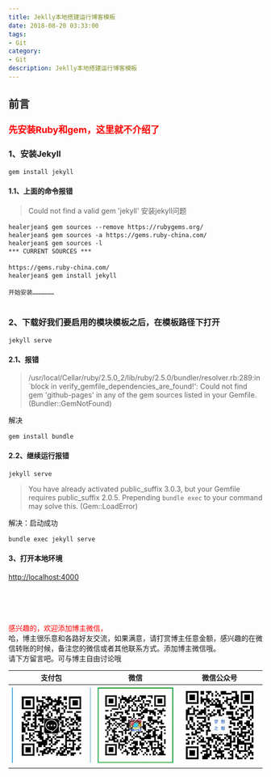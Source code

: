 ```yaml
---
title: Jeklly本地搭建运行博客模板
date: 2018-08-20 03:33:00
tags: 
- Git
category: 
- Git
description: Jeklly本地搭建运行博客模板
---
```

<!-- image url 
https://raw.githubusercontent.com/HealerJean123/HealerJean123.github.io/master/blogImages
　　首行缩进
<font color="red">  </font>

<font  color="red" size="4">   </font>


<font size="4">   </font>
-->

## 前言

### <font  color="red" size="4"> 先安装Ruby和gem，这里就不介绍了 </font>

### 1、安装Jekyll

```shell
gem install jekyll

```

#### 1.1、上面的命令报错

> Could not find a valid gem 'jekyll' 安装jekyll问题

```shell
healerjean$ gem sources --remove https://rubygems.org/
healerjean$ gem sources -a https://gems.ruby-china.com/
healerjean$ gem sources -l
*** CURRENT SOURCES ***
	
https://gems.ruby-china.com/
healerjean$ gem install jekyll 

开始安装………………


```

### 2、下载好我们要启用的模块模板之后，在模板路径下打开


```shell
jekyll serve 

```

#### 2.1、报错

> /usr/local/Cellar/ruby/2.5.0_2/lib/ruby/2.5.0/bundler/resolver.rb:289:in `block in verify_gemfile_dependencies_are_found!': Could not find gem 'github-pages' in any of the gem sources listed in your Gemfile. (Bundler::GemNotFound)

解决

```shell
gem install bundle
```
#### 2.2、继续运行报错

```shell
jekyll serve

```

> You have already activated public_suffix 3.0.3, but your Gemfile requires public_suffix 2.0.5. Prepending `bundle exec` to your command may solve this. (Gem::LoadError)

解决：启动成功

```shell
bundle exec jekyll serve

```

#### 3、打开本地环境

[http://localhost:4000](http://localhost:4000)



<br/><br/><br/><br/>
<font color="red"> 感兴趣的，欢迎添加博主微信， </font><br/>
哈，博主很乐意和各路好友交流，如果满意，请打赏博主任意金额，感兴趣的在微信转账的时候，备注您的微信或者其他联系方式。添加博主微信哦。
<br/>
请下方留言吧。可与博主自由讨论哦

|支付包 | 微信|微信公众号|
|:-------:|:-------:|:------:|
|![支付宝](https://raw.githubusercontent.com/HealerJean/HealerJean.github.io/master/assets/img/tctip/alpay.jpg) | ![微信](https://raw.githubusercontent.com/HealerJean/HealerJean.github.io/master/assets/img/tctip/weixin.jpg)|![微信公众号](https://raw.githubusercontent.com/HealerJean/HealerJean.github.io/master/assets/img/my/qrcode_for_gh_a23c07a2da9e_258.jpg)|




<!-- Gitalk 评论 start  -->

<link rel="stylesheet" href="https://unpkg.com/gitalk/dist/gitalk.css">
<script src="https://unpkg.com/gitalk@latest/dist/gitalk.min.js"></script> 
<div id="gitalk-container"></div>    
 <script type="text/javascript">
    var gitalk = new Gitalk({
		clientID: `1d164cd85549874d0e3a`,
		clientSecret: `527c3d223d1e6608953e835b547061037d140355`,
		repo: `HealerJean.github.io`,
		owner: 'HealerJean',
		admin: ['HealerJean'],
		id: 'T8sHKAvfVrJwtazX',
    });
    gitalk.render('gitalk-container');
</script> 

<!-- Gitalk end -->

